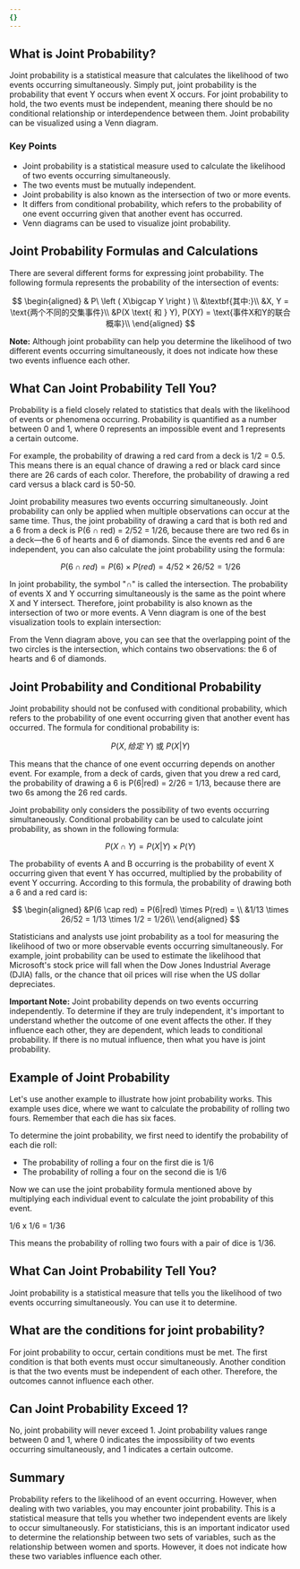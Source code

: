 ```yaml
---
{}
---
```


## What is Joint Probability?

Joint probability is a statistical measure that calculates the likelihood of two events occurring simultaneously. Simply put, joint probability is the probability that event Y occurs when event X occurs. For joint probability to hold, the two events must be independent, meaning there should be no conditional relationship or interdependence between them. Joint probability can be visualized using a Venn diagram.

### Key Points

- Joint probability is a statistical measure used to calculate the likelihood of two events occurring simultaneously.
- The two events must be mutually independent.
- Joint probability is also known as the intersection of two or more events.
- It differs from conditional probability, which refers to the probability of one event occurring given that another event has occurred.
- Venn diagrams can be used to visualize joint probability.

## Joint Probability Formulas and Calculations

There are several different forms for expressing joint probability. The following formula represents the probability of the intersection of events:

$$ \begin{aligned} & P\ \left ( X\bigcap Y \right ) \\ &\textbf{其中:}\\ &X, Y = \text{两个不同的交集事件}\\ &P(X \text{ 和 } Y), P(XY) = \text{事件X和Y的联合概率}\\ \end{aligned} $$

**Note:** Although joint probability can help you determine the likelihood of two different events occurring simultaneously, it does not indicate how these two events influence each other.

## What Can Joint Probability Tell You?

Probability is a field closely related to statistics that deals with the likelihood of events or phenomena occurring. Probability is quantified as a number between 0 and 1, where 0 represents an impossible event and 1 represents a certain outcome.

For example, the probability of drawing a red card from a deck is 1/2 = 0.5. This means there is an equal chance of drawing a red or black card since there are 26 cards of each color. Therefore, the probability of drawing a red card versus a black card is 50-50.

Joint probability measures two events occurring simultaneously. Joint probability can only be applied when multiple observations can occur at the same time. Thus, the joint probability of drawing a card that is both red and a 6 from a deck is P(6 ∩ red) = 2/52 = 1/26, because there are two red 6s in a deck—the 6 of hearts and 6 of diamonds. Since the events red and 6 are independent, you can also calculate the joint probability using the formula:

$$ P(6 \cap red) = P(6) \times P(red) = 4/52 \times 26/52 = 1/26 $$

In joint probability, the symbol "∩" is called the intersection. The probability of events X and Y occurring simultaneously is the same as the point where X and Y intersect. Therefore, joint probability is also known as the intersection of two or more events. A Venn diagram is one of the best visualization tools to explain intersection:

From the Venn diagram above, you can see that the overlapping point of the two circles is the intersection, which contains two observations: the 6 of hearts and 6 of diamonds.

## Joint Probability and Conditional Probability

Joint probability should not be confused with conditional probability, which refers to the probability of one event occurring given that another event has occurred. The formula for conditional probability is:

$$ P(X, 给定~Y) \text{ 或 } P(X | Y) $$

This means that the chance of one event occurring depends on another event. For example, from a deck of cards, given that you drew a red card, the probability of drawing a 6 is P(6|red) = 2/26 = 1/13, because there are two 6s among the 26 red cards.

Joint probability only considers the possibility of two events occurring simultaneously. Conditional probability can be used to calculate joint probability, as shown in the following formula:

$$ P(X \cap Y) = P(X|Y) \times P(Y) $$

The probability of events A and B occurring is the probability of event X occurring given that event Y has occurred, multiplied by the probability of event Y occurring. According to this formula, the probability of drawing both a 6 and a red card is:

$$ \begin{aligned} &P(6 \cap red) = P(6|red) \times P(red) = \\ &1/13 \times 26/52 = 1/13 \times 1/2 = 1/26\\ \end{aligned} $$

Statisticians and analysts use joint probability as a tool for measuring the likelihood of two or more observable events occurring simultaneously. For example, joint probability can be used to estimate the likelihood that Microsoft's stock price will fall when the Dow Jones Industrial Average (DJIA) falls, or the chance that oil prices will rise when the US dollar depreciates.

**Important Note:** Joint probability depends on two events occurring independently. To determine if they are truly independent, it's important to understand whether the outcome of one event affects the other. If they influence each other, they are dependent, which leads to conditional probability. If there is no mutual influence, then what you have is joint probability.

## Example of Joint Probability

Let's use another example to illustrate how joint probability works. This example uses dice, where we want to calculate the probability of rolling two fours. Remember that each die has six faces.

To determine the joint probability, we first need to identify the probability of each die roll:

- The probability of rolling a four on the first die is 1/6
- The probability of rolling a four on the second die is 1/6

Now we can use the joint probability formula mentioned above by multiplying each individual event to calculate the joint probability of this event.

1/6 x 1/6 = 1/36

This means the probability of rolling two fours with a pair of dice is 1/36.

## What Can Joint Probability Tell You?

Joint probability is a statistical measure that tells you the likelihood of two events occurring simultaneously. You can use it to determine.

## What are the conditions for joint probability?

For joint probability to occur, certain conditions must be met. The first condition is that both events must occur simultaneously. Another condition is that the two events must be independent of each other. Therefore, the outcomes cannot influence each other.

## Can Joint Probability Exceed 1?

No, joint probability will never exceed 1. Joint probability values range between 0 and 1, where 0 indicates the impossibility of two events occurring simultaneously, and 1 indicates a certain outcome.

## Summary

Probability refers to the likelihood of an event occurring. However, when dealing with two variables, you may encounter joint probability. This is a statistical measure that tells you whether two independent events are likely to occur simultaneously. For statisticians, this is an important indicator used to determine the relationship between two sets of variables, such as the relationship between women and sports. However, it does not indicate how these two variables influence each other.